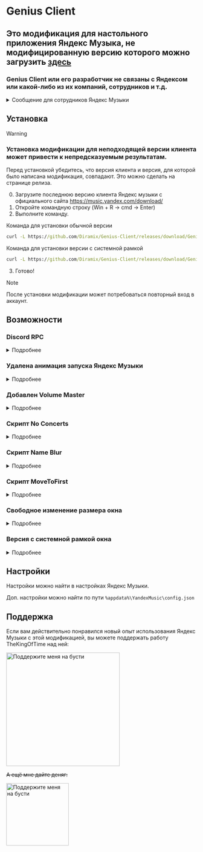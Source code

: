 # Genius Client

## Это модификация для настольного приложения Яндекс Музыка, не модифицированную версию которого можно загрузить [здесь](https://music.yandex.com/download/)
### Genius Client или его разработчик не связаны с Яндексом или какой-либо из их компаний, сотрудников и т.д.
<details>
   <summary>Сообщение для сотрудников Яндекс Музыки</summary>
   
   Поскольку вы сочли код TheKingOfTime полезным и скопировали некоторые части [отсюда](https://github.com/TheKing-OfTime/YandexMusicModClient/commit/5384285a8de1101102fc21f593266807b38a304f#diff-c314348839e9fcfdd871cc449297e9cf3f9631701ff29758014ba11bf9200ba0) (более конкретно, событие PLAYER_ACTION) и добавили его в ванильный клиент, возможно, вы захотите нанять его.
   Его работа будет намного эффективнее, если он буду работать над исходным кодом в уютном бомжарнике, а не с минифицированной и прогнанной через webpack версией кода!
</details>


## Установка

> [!WARNING]  
> ### Установка модификации для неподходящей версии клиента может привести к непредсказуемым результатам.
> Перед установкой убедитесь, что версия клиента и версия, для которой было написана модификация, совпадают.
> Это можно сделать на странице релиза.

0. Загрузите последнюю версию клиента Яндекс музыки с официального сайта https://music.yandex.com/download/
1. Откройте командную строку (Win + R -> cmd -> Enter)
2. Выполните команду.

Команда для установки обычной версии
```bat
curl -L https://github.com/Diramix/Genius-Client/releases/download/Genius-Client-1.5.0/app.asar > %localappdata%/Programs/YandexMusic/resources/app.asar
```

Команда для установки версии с системной рамкой
```bat
curl -L https://github.com/Diramix/Genius-Client/releases/download/Genius-Client-1.5.0/app-wsf.asar > %localappdata%/Programs/YandexMusic/resources/app.asar
```
3. Готово!

> [!NOTE]  
> После установки модификации может потребоваться повторный вход в аккаунт.


## Возможности

### Discord RPC
<details>
   <summary>Подробнее</summary>

Удалены надписи в RPC "by" и "on".

</details>

### Удалена анимация запуска Яндекс Музыки
<details>
    <summary>Подробнее</summary>
Всех же бесит эта ужасная анимация!? Так вот, её больше нет!

Яндекс Музыка запускается быстро и плавно.
</details>

### Добавлен Volume Master
<details>
    <summary>Подробнее</summary>
	
![image](https://github.com/user-attachments/assets/78f842c6-5259-42b6-8b2a-c38ab7ea2314)

Теперь вы можете менять громкость на ALT + колёсико мыши вверх или вниз

**Создатель этого скрипта:**

<div align="center">

[![Avatar](https://github.com/user-attachments/assets/bdf69eba-3e60-4006-9aed-c071afc2c7a2)](https://github.com/Maks1mio)

**[EvT (Maks1mio)](https://github.com/Maks1mio)**

Нажмите чтобы перейти на страницу создателя скрипта

</div>

</details>

### Скрипт No Concerts
<details>
    <summary>Подробнее</summary>
Встроен скрипт "No Concerts 1.0.3" для удаления блоков концертов и донатов.
	
![image](https://github.com/user-attachments/assets/383c8112-474a-4cc9-8f22-733aaf44b9d5)
</details>

### Скрипт Name Blur
<details>
    <summary>Подробнее</summary>
Встроен скрипт "Name Blur 1.0.1" который блюрит ник.
	
![image](https://github.com/user-attachments/assets/c282f990-cb66-40a8-98a6-5830fc4e681c)

</details>

### Скрипт MoveToFirst
<details>
    <summary>Подробнее</summary>
Встроен скрипт "MoveToFirst 1.0.1" который перемещает закреп с лайкнутыми песнями на верх.

</details>

### Свободное изменение размера окна
<details>
    <summary>Подробнее</summary>
	
![image](https://github.com/user-attachments/assets/67256d66-312f-4303-8d95-4f947af32547)

</details>

### Версия с системной рамкой окна
<details>
    <summary>Подробнее</summary>
	
![image](https://github.com/user-attachments/assets/f5bf2616-bb45-4918-bbde-d208aa03fdf2)
![image](https://github.com/user-attachments/assets/0c4bb38a-1d3d-4a97-9ed5-2ca095c7fbe4)
![image](https://github.com/user-attachments/assets/50cd6be4-000e-4f64-ba42-bb80016f9b20)

</details>

## Настройки
Настройки можно найти в настройках Яндекс Музыки.

Доп. настройки можно найти по пути `%appdata%\YandexMusic\config.json`

## Поддержка
Если вам действительно понравился новый опыт использования Яндекс Музыки с этой модификацией, вы можете поддержать работу TheKingOfTime над ней:
<p align="left">
   <a href="https://boosty.to/thekingoftime/donate">
      <img width="300" alt="Поддержите меня на бусти" src="https://github.com/user-attachments/assets/7b341f16-6513-4138-a3c5-b5892b062f63">
   </a>
</p>

~~А ещё мне дайте деняг:~~
<p align="left">
   <a href="https://boosty.to/Diramix">
      <img width="165" alt="Поддержите меня на бусти" src="https://github.com/user-attachments/assets/97220d0f-21c6-42bd-91ff-bfedbc2e32c8">
   </a>
</p>
